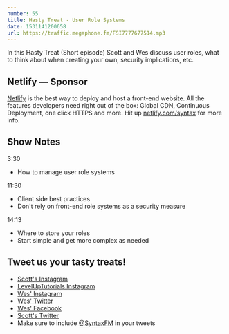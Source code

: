 ```yaml
---
number: 55
title: Hasty Treat - User Role Systems
date: 1531141200658
url: https://traffic.megaphone.fm/FSI7777677514.mp3
---
```


In this Hasty Treat (Short episode) Scott and Wes discuss user roles, what to think about when creating your own, security implications, etc.

## Netlify — Sponsor

[Netlify](https://netlify.com/syntax) is the best way to deploy and host a front-end website. All the features developers need right out of the box: Global CDN, Continuous Deployment, one click HTTPS and more. Hit up [netlify.com/syntax](https://netlify.com/syntax) for more info.

## Show Notes

3:30

* How to manage user role systems

11:30

* Client side best practices
* Don't rely on front-end role systems as a security measure

14:13

* Where to store your roles
* Start simple and get more complex as needed

## Tweet us your tasty treats!

* [Scott's Instagram](https://www.instagram.com/stolinski/)
* [LevelUpTutorials Instagram](https://www.instagram.com/LevelUpTutorials/)
* [Wes' Instagram](https://www.instagram.com/wesbos/)
* [Wes' Twitter](https://twitter.com/wesbos)
* [Wes' Facebook](https://www.facebook.com/wesbos.developer)
* [Scott's Twitter](https://twitter.com/stolinski)
* Make sure to include [@SyntaxFM](https://twitter.com/SyntaxFM) in your tweets
